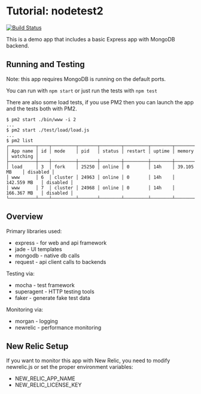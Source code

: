 # Tutorial: nodetest2

[![Build Status](https://travis-ci.org/kenahrens/nodetest2.svg?branch=master)](https://travis-ci.org/kenahrens/nodetest2)

This is a demo app that includes a basic Express app with MongoDB backend.

## Running and Testing

Note: this app requires MongoDB is running on the default ports.

You can run with ```npm start``` or just run the tests with ```npm test```

There are also some load tests, if you use PM2 then you can launch the app and the tests both with PM2.

```
$ pm2 start ./bin/www -i 2
...
$ pm2 start ./test/load/load.js
...
$ pm2 list
┌──────────┬────┬─────────┬───────┬────────┬─────────┬────────┬──────────────┬──────────┐
│ App name │ id │ mode    │ pid   │ status │ restart │ uptime │ memory       │ watching │
├──────────┼────┼─────────┼───────┼────────┼─────────┼────────┼──────────────┼──────────┤
│ load     │ 3  │ fork    │ 25250 │ online │ 0       │ 14h    │ 39.105 MB    │ disabled │
│ www      │ 6  │ cluster │ 24963 │ online │ 0       │ 14h    │ 142.559 MB   │ disabled │
│ www      │ 7  │ cluster │ 24968 │ online │ 0       │ 14h    │ 166.367 MB   │ disabled │
└──────────┴────┴─────────┴───────┴────────┴─────────┴────────┴──────────────┴──────────┘
```

## Overview

Primary libraries used:
* express - for web and api framework
* jade - UI templates
* mongodb - native db calls
* request - api client calls to backends
 
Testing via:
* mocha - test framework
* superagent - HTTP testing tools
* faker - generate fake test data

Monitoring via:
* morgan - logging
* newrelic - performance monitoring

## 

## New Relic Setup

If you want to monitor this app with New Relic, you need to modify newrelic.js or set the proper environment variables:
* NEW_RELIC_APP_NAME
* NEW_RELIC_LICENSE_KEY
